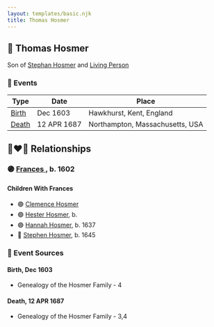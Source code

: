 ```yaml
---
layout: templates/basic.njk
title: Thomas Hosmer
---
```

## 🔵 Thomas Hosmer

Son of [Stephan Hosmer](/people/8/8785716) and [Living Person](/people/7/77992256)

### 📆 Events

Type | Date | Place
------ | ------ | ------
[Birth](#event-event-2) | Dec 1603 | Hawkhurst, Kent, England
[Death](#event-event-3) | 12 APR 1687 | Northampton, Massachusetts, USA

## 👩‍❤️‍👨 Relationships

### 🟣 [Frances ](/people/1/15178620), b. 1602

#### Children With Frances
* 🟣 [Clemence Hosmer](/people/3/36338636)
* 🟣 [Hester Hosmer](/people/8/80112068), b.
* 🟣 [Hannah Hosmer](/people/7/74814464), b. 1637
* 🔵 [Stephen Hosmer](/people/5/53717358), b. 1645
### 📰 Event Sources

#### <a id="event-event-2"></a> Birth, Dec 1603
* Genealogy of the Hosmer Family  - 4

#### <a id="event-event-3"></a> Death, 12 APR 1687
* Genealogy of the Hosmer Family  - 3,4
